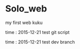 # Solo_web
my first web kuku

time : 2015-12-21
test git script

time : 2015-12-21
test dev branch


